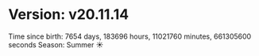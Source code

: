 # Version: v20.11.14
Time since birth: 7654 days, 183696 hours, 11021760 minutes, 661305600 seconds
Season: Summer ☀️
